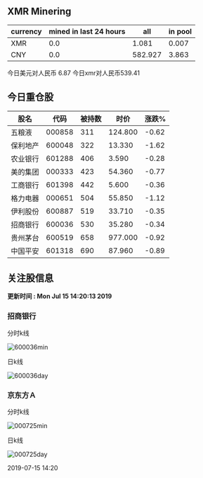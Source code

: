## XMR Minering

|currency|mined in last 24 hours|all|in pool|
|---|---|---|---|
|XMR|0.0|1.081|0.007|
|CNY|0.0|582.927|3.863|

今日美元对人民币 6.87	今日xmr对人民币539.41


## 今日重仓股 

|股名|代码|被持数|时价|涨跌%|
|---|---|---|---|---|
|五粮液|000858|311|124.800|-0.62|
|保利地产|600048|322|13.330|-1.62|
|农业银行|601288|406|3.590|-0.28|
|美的集团|000333|423|54.360|-0.77|
|工商银行|601398|442|5.600|-0.36|
|格力电器|000651|504|55.850|-1.12|
|伊利股份|600887|519|33.710|-0.35|
|招商银行|600036|530|35.280|-0.34|
|贵州茅台|600519|658|977.000|-0.92|
|中国平安|601318|690|87.960|-0.89|

## 关注股信息
**更新时间 : Mon Jul 15 14:20:13 2019**
### 招商银行 
分时k线

![600036min](http://image.sinajs.cn/newchart/min/n/sh600036.gif)

日k线

![600036day](http://image.sinajs.cn/newchart/daily/n/sh600036.gif)

### 京东方Ａ 
分时k线

![000725min](http://image.sinajs.cn/newchart/min/n/sz000725.gif)

日k线

![000725day](http://image.sinajs.cn/newchart/daily/n/sz000725.gif)

2019-07-15 14:20
